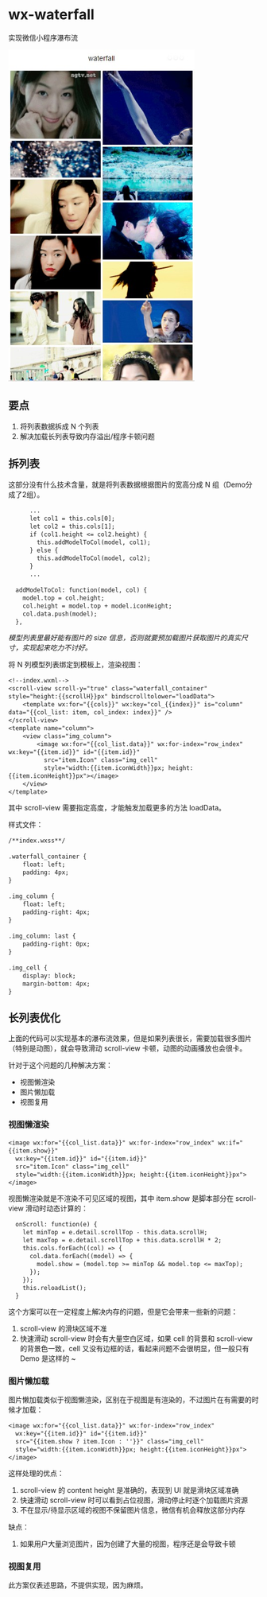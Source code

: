 # wx-waterfall

实现微信小程序瀑布流

![](./screenshot/1.jpg)

## 要点

1. 将列表数据拆成 N 个列表
2. 解决加载长列表导致内存溢出/程序卡顿问题

## 拆列表

这部分没有什么技术含量，就是将列表数据根据图片的宽高分成 N 组（Demo分成了2组）。

```
      ...
      let col1 = this.cols[0];
      let col2 = this.cols[1];
      if (col1.height <= col2.height) {
        this.addModelToCol(model, col1);
      } else {
        this.addModelToCol(model, col2);
      }
      ...

  addModelToCol: function(model, col) {
    model.top = col.height;
    col.height = model.top + model.iconHeight;
    col.data.push(model);
  },
```

*模型列表里最好能有图片的 size 信息，否则就要预加载图片获取图片的真实尺寸，实现起来吃力不讨好。*

将 N 列模型列表绑定到模板上，渲染视图：

```
<!--index.wxml-->
<scroll-view scroll-y="true" class="waterfall_container" style="height:{{scrollH}}px" bindscrolltolower="loadData">
    <template wx:for="{{cols}}" wx:key="col_{{index}}" is="column" data="{{col_list: item, col_index: index}}" />
</scroll-view>
<template name="column">
    <view class="img_column">
        <image wx:for="{{col_list.data}}" wx:for-index="row_index" wx:key="{{item.id}}" id="{{item.id}}" 
          src="item.Icon" class="img_cell"
          style="width:{{item.iconWidth}}px; height:{{item.iconHeight}}px"></image>
    </view>
</template>
```

其中 scroll-view 需要指定高度，才能触发加载更多的方法 loadData。

样式文件：

```
/**index.wxss**/

.waterfall_container {
    float: left;
    padding: 4px;
}

.img_column {
    float: left;
    padding-right: 4px;
}

.img_column: last {
    padding-right: 0px;
}

.img_cell {
    display: block;
    margin-bottom: 4px; 
}
```

## 长列表优化

上面的代码可以实现基本的瀑布流效果，但是如果列表很长，需要加载很多图片（特别是动图），就会导致滑动 scroll-view 卡顿，动图的动画播放也会很卡。

针对于这个问题的几种解决方案：

* 视图懒渲染
* 图片懒加载
* 视图复用

### 视图懒渲染

```
<image wx:for="{{col_list.data}}" wx:for-index="row_index" wx:if="{{item.show}}" 
  wx:key="{{item.id}}" id="{{item.id}}" 
  src="item.Icon" class="img_cell"
  style="width:{{item.iconWidth}}px; height:{{item.iconHeight}}px"></image>
```

视图懒渲染就是不渲染不可见区域的视图，其中 item.show 是脚本部分在 scroll-view 滑动时动态计算的：

```
  onScroll: function(e) {
    let minTop = e.detail.scrollTop - this.data.scrollH;
    let maxTop = e.detail.scrollTop + this.data.scrollH * 2;
    this.cols.forEach((col) => {
      col.data.forEach((model) => {
        model.show = (model.top >= minTop && model.top <= maxTop);
      });
    });
    this.reloadList();
  }
```

这个方案可以在一定程度上解决内存的问题，但是它会带来一些新的问题：

1. scroll-view 的滑块区域不准
2. 快速滑动 scroll-view 时会有大量空白区域，如果 cell 的背景和 scroll-view 的背景色一致，cell 又没有边框的话，看起来问题不会很明显，但一般只有 Demo 是这样的 ~

### 图片懒加载

图片懒加载类似于视图懒渲染，区别在于视图是有渲染的，不过图片在有需要的时候才加载：

```
<image wx:for="{{col_list.data}}" wx:for-index="row_index" 
  wx:key="{{item.id}}" id="{{item.id}}" 
  src="{{item.show ? item.Icon : ''}}" class="img_cell"
  style="width:{{item.iconWidth}}px; height:{{item.iconHeight}}px"></image>
```

这样处理的优点：

1. scroll-view 的 content height 是准确的，表现到 UI 就是滑块区域准确
2. 快速滑动 scroll-view 时可以看到占位视图，滑动停止时逐个加载图片资源
3. 不在显示/待显示区域的视图不保留图片信息，微信有机会释放这部分内存

缺点：

1. 如果用户大量浏览图片，因为创建了大量的视图，程序还是会导致卡顿

### 视图复用

此方案仅表述思路，不提供实现，因为麻烦。



